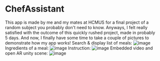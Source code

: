 # ChefAssistant
This app is made by me and my mates at HCMUS for a final project of a random subject you probably don't need to know.
Anyways, I felt really satisfied with the outcome of this quickly rushed project, made in probably 5 days. And now, I finally have some time to take a couple of pictures to demonstrate how my app works!
Search & display list of meals:
![image](https://user-images.githubusercontent.com/59325144/158871109-cb2373b7-a6a6-43dd-901a-efbd41d27486.png)
Ingredients of a meal:
![image](https://user-images.githubusercontent.com/59325144/158871133-3d454925-b397-4491-b82f-985e82802ed7.png)
Instruction:
![image](https://user-images.githubusercontent.com/59325144/158871161-d807f454-2b12-49fb-b79e-58405b708bd6.png)
Embedded video and open AR unity scene:
![image](https://user-images.githubusercontent.com/59325144/158871184-1943a0d0-8a66-40ec-b8fa-025873a6f0fd.png)
